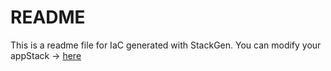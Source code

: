 # README
This is a readme file for IaC generated with StackGen.
You can modify your appStack -> [here](http://main.dev.stackgen.com/appstacks/aa9ef371-06fd-4e14-8b3b-302dd457b2b8)
